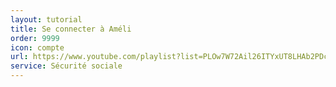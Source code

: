 ```yaml
---
layout: tutorial
title: Se connecter à Améli
order: 9999
icon: compte
url: https://www.youtube.com/playlist?list=PLOw7W72Ail26ITYxUT8LHAb2PDcOycD2n
service: Sécurité sociale
---
```

